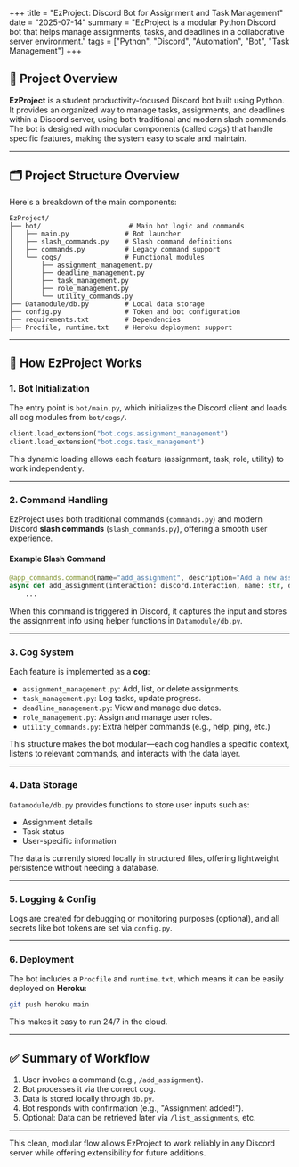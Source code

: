 
+++
title = "EzProject: Discord Bot for Assignment and Task Management"
date = "2025-07-14"
summary = "EzProject is a modular Python Discord bot that helps manage assignments, tasks, and deadlines in a collaborative server environment."
tags = ["Python", "Discord", "Automation", "Bot", "Task Management"]
+++

## 📌 Project Overview

**EzProject** is a student productivity-focused Discord bot built using Python. It provides an organized way to manage tasks, assignments, and deadlines within a Discord server, using both traditional and modern slash commands. The bot is designed with modular components (called *cogs*) that handle specific features, making the system easy to scale and maintain.

---

## 🗂️ Project Structure Overview

Here's a breakdown of the main components:

```
EzProject/
├── bot/                      # Main bot logic and commands
│   ├── main.py              # Bot launcher
│   ├── slash_commands.py    # Slash command definitions
│   ├── commands.py          # Legacy command support
│   └── cogs/                # Functional modules
│       ├── assignment_management.py
│       ├── deadline_management.py
│       ├── task_management.py
│       ├── role_management.py
│       └── utility_commands.py
├── Datamodule/db.py         # Local data storage
├── config.py                # Token and bot configuration
├── requirements.txt         # Dependencies
├── Procfile, runtime.txt    # Heroku deployment support
```

---

## 🧠 How EzProject Works

### 1. **Bot Initialization**
The entry point is `bot/main.py`, which initializes the Discord client and loads all cog modules from `bot/cogs/`.

```python
client.load_extension("bot.cogs.assignment_management")
client.load_extension("bot.cogs.task_management")
```

This dynamic loading allows each feature (assignment, task, role, utility) to work independently.

---

### 2. **Command Handling**
EzProject uses both traditional commands (`commands.py`) and modern Discord **slash commands** (`slash_commands.py`), offering a smooth user experience.

#### Example Slash Command
```python
@app_commands.command(name="add_assignment", description="Add a new assignment.")
async def add_assignment(interaction: discord.Interaction, name: str, due_date: str):
    ...
```
When this command is triggered in Discord, it captures the input and stores the assignment info using helper functions in `Datamodule/db.py`.

---

### 3. **Cog System**
Each feature is implemented as a **cog**:
- `assignment_management.py`: Add, list, or delete assignments.
- `task_management.py`: Log tasks, update progress.
- `deadline_management.py`: View and manage due dates.
- `role_management.py`: Assign and manage user roles.
- `utility_commands.py`: Extra helper commands (e.g., help, ping, etc.)

This structure makes the bot modular—each cog handles a specific context, listens to relevant commands, and interacts with the data layer.

---

### 4. **Data Storage**
`Datamodule/db.py` provides functions to store user inputs such as:
- Assignment details
- Task status
- User-specific information

The data is currently stored locally in structured files, offering lightweight persistence without needing a database.

---

### 5. **Logging & Config**
Logs are created for debugging or monitoring purposes (optional), and all secrets like bot tokens are set via `config.py`.

---

### 6. **Deployment**
The bot includes a `Procfile` and `runtime.txt`, which means it can be easily deployed on **Heroku**:
```bash
git push heroku main
```
This makes it easy to run 24/7 in the cloud.

---

## ✅ Summary of Workflow

1. User invokes a command (e.g., `/add_assignment`).
2. Bot processes it via the correct cog.
3. Data is stored locally through `db.py`.
4. Bot responds with confirmation (e.g., "Assignment added!").
5. Optional: Data can be retrieved later via `/list_assignments`, etc.

---

This clean, modular flow allows EzProject to work reliably in any Discord server while offering extensibility for future additions.
